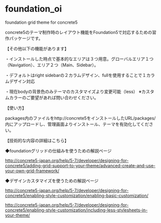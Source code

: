 # foundation_oi
foundation grid theme for concrete5

concrete5のテーマ制作時のレイアウト機能をFoundation5で対応するための習作パッケージです。

【その他以下の機能があります】

・インストールした時点で基本的なエリアは３つ用意。グローバルエリア１つ（Navigation）、エリア２つ（Main、Sidebar）。

・デフォルトはright sidebarの２カラムデザイン、fullを使用することで１カラムデザイン対応

・現在bodyの背景色のみテーマのカスタマイズより変更可能（less）
 ※カスタムカラーのご要望があれば問い合わせください。

【使い方】

packages内のファイルをhttp://concrete5をインストールしたURL/packages/内にアップロードし、管理画面よりインストール、テーマを有効化してください。

【技術的な内容の詳細はこちら】

◆foundationグリッドの仕組みを使うための解説ページ

http://concrete5-japan.org/help/5-7/developer/designing-for-concrete5/adding-grid-support-to-your-theme/advanced-create-and-use-your-own-grid-framework/

◆デザインカスタマイズを使うための解説ページ

http://concrete5-japan.org/help/5-7/developer/designing-for-concrete5/enabling-style-customization/enabling-basic-customization/

http://concrete5-japan.org/help/5-7/developer/designing-for-concrete5/enabling-style-customization/including-less-stylesheets-in-your-theme/
